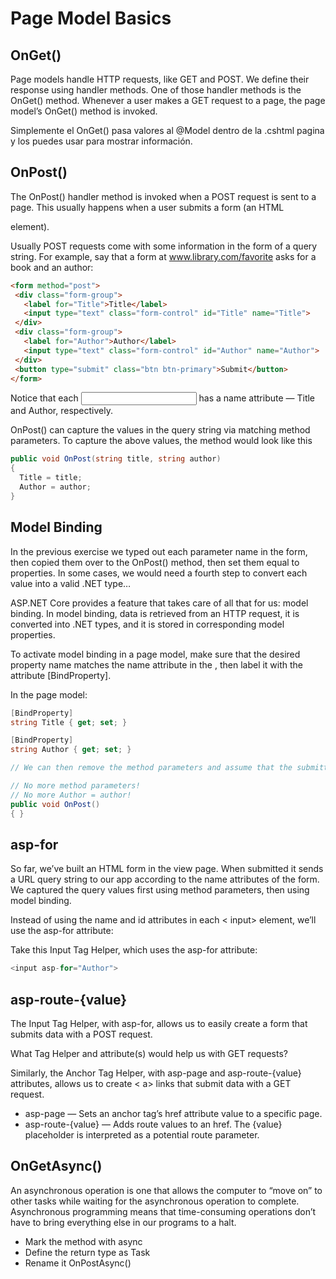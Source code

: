 # Page Model Basics

## OnGet()
Page models handle HTTP requests, like GET and POST. We define their response using handler methods. 
One of those handler methods is the OnGet() method. Whenever a user makes a GET request to a page, the page model’s OnGet() method is invoked.

Simplemente el OnGet() pasa valores al @Model dentro de la .cshtml pagina y los puedes usar para mostrar información.

## OnPost()
The OnPost() handler method is invoked when a POST request is sent to a page. This usually happens when a user submits a form (an HTML <form> element).

Usually POST requests come with some information in the form of a query string. For example, say that a form at www.library.com/favorite asks for a book and an author:
 ```html
 <form method="post">
  <div class="form-group">
    <label for="Title">Title</label>
    <input type="text" class="form-control" id="Title" name="Title">
  </div>
  <div class="form-group">
    <label for="Author">Author</label>
    <input type="text" class="form-control" id="Author" name="Author">
  </div>
  <button type="submit" class="btn btn-primary">Submit</button>
</form>
 ```
Notice that each <input> has a name attribute — Title and Author, respectively.

OnPost() can capture the values in the query string via matching method parameters. To capture the above values, the method would look like this

```c#
public void OnPost(string title, string author)
{
  Title = title;
  Author = author;
}
```

## Model Binding
In the previous exercise we typed out each parameter name in the form, then copied them over to the OnPost() method, then set them equal to properties. In some cases, we would need a fourth step to convert each value into a valid .NET type…

ASP.NET Core provides a feature that takes care of all that for us: model binding. In model binding, data is retrieved from an HTTP request, it is converted into .NET types, and it is stored in corresponding model properties.

To activate model binding in a page model, make sure that the desired property name matches the name attribute in the <form>, then label it with the attribute [BindProperty].

In the page model:
```c#
[BindProperty]
string Title { get; set; }

[BindProperty]
string Author { get; set; }

// We can then remove the method parameters and assume that the submitted form values are set to their corresponding properties:

// No more method parameters!
// No more Author = author!
public void OnPost()
{ }
```
## asp-for
So far, we’ve built an HTML form in the view page. When submitted it sends a URL query string to our app according to the name attributes of the form. We captured the query values first using method parameters, then using model binding.

Instead of using the name and id attributes in each < input> element, we’ll use the asp-for attribute:

Take this Input Tag Helper, which uses the asp-for attribute:
```c#
<input asp-for="Author">
```
## asp-route-{value}
The Input Tag Helper, with asp-for, allows us to easily create a form that submits data with a POST request.

What Tag Helper and attribute(s) would help us with GET requests?

Similarly, the Anchor Tag Helper, with asp-page and asp-route-{value} attributes, allows us to create < a> links that submit data with a GET request.
+ asp-page — Sets an anchor tag’s href attribute value to a specific page.
+ asp-route-{value} — Adds route values to an href. The {value} placeholder is interpreted as a potential route parameter.

## OnGetAsync()
An asynchronous operation is one that allows the computer to “move on” to other tasks while waiting for the asynchronous operation to complete. Asynchronous programming means that time-consuming operations don’t have to bring everything else in our programs to a halt.
+ Mark the method with async
+ Define the return type as Task
+ Rename it OnPostAsync()


